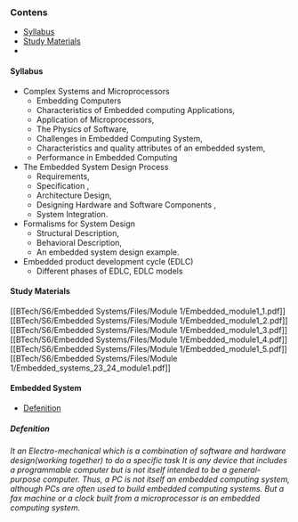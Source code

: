 ### Contens
- [Syllabus]()
- [Study Materials]()
- 

#### Syllabus
- Complex Systems and Microprocessors
	- Embedding Computers
	- Characteristics of Embedded computing Applications,
	- Application of Microprocessors,
	- The Physics of Software,
	- Challenges in Embedded Computing System,
	- Characteristics and quality attributes of an embedded system,
	- Performance in Embedded Computing
- The Embedded System Design Process
	- Requirements,
	- Specification ,
	- Architecture Design,
	- Designing Hardware and Software Components ,
	- System Integration.
- Formalisms for System Design
	- Structural Description,
	- Behavioral Description,
	- An embedded system design example.
- Embedded product development cycle (EDLC)
	- Different phases of EDLC, EDLC models
#### Study Materials
[[BTech/S6/Embedded Systems/Files/Module 1/Embedded_module1_1.pdf]]
[[BTech/S6/Embedded Systems/Files/Module 1/Embedded_module1_2.pdf]]
[[BTech/S6/Embedded Systems/Files/Module 1/Embedded_module1_3.pdf]]
[[BTech/S6/Embedded Systems/Files/Module 1/Embedded_module1_4.pdf]]
[[BTech/S6/Embedded Systems/Files/Module 1/Embedded_module1_5.pdf]]
[[BTech/S6/Embedded Systems/Files/Module 1/Embedded_systems_23_24_module1.pdf]]


#### Embedded System
- [Defenition](Defenition)


##### Defenition
*It an Electro-mechanical which is a combination of software and hardware design(working together) to do a specific task*
*It is any device that includes a programmable computer but is not itself intended to be a general-purpose computer. Thus, a PC is not itself an embedded computing system, although PCs are often used to build embedded computing systems. But a fax machine or a clock built from a microprocessor is an embedded computing system.*


